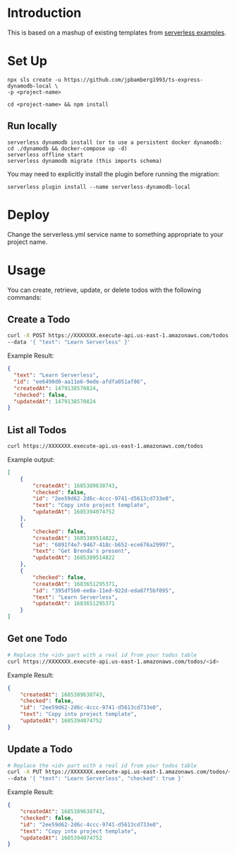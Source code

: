 <!--
title: TODO
description: Started code for an AWS Lambda function with TypeScript and DynamoDB.
layout: Doc
framework: v3
platform: AWS
language: nodeJS
authorLink: 'https://github.com/jpbamberg1993'
authorName: Paul Bamberg
authorAvatar: 'https://avatars.githubusercontent.com/u/11944078?v=4'
-->

# Introduction

This is based on a mashup of existing templates from [serverless examples](https://github.com/serverless/examples).

# Set Up

```shell
npx sls create -u https://github.com/jpbamberg1993/ts-express-dynamodb-local \
-p <project-name>
```

```shell
cd <project-name> && npm install
```

## Run locally

```shell
serverless dynamodb install (or to use a persistent docker dynamodb: cd ./dynamodb && docker-compose up -d)
serverless offline start
serverless dynamodb migrate (this imports schema)
```

You may need to explicitly install the plugin before running the migration:
```shell
serverless plugin install --name serverless-dynamodb-local
```

# Deploy

Change the serverless.yml service name to something appropriate to your project name.

# Usage

You can create, retrieve, update, or delete todos with the following commands:

## Create a Todo

```bash
curl -X POST https://XXXXXXX.execute-api.us-east-1.amazonaws.com/todos \
--data '{ "text": "Learn Serverless" }'
```

Example Result:
```json
{
  "text": "Learn Serverless",
  "id": "ee6490d0-aa11e6-9ede-afdfa051af86",
  "createdAt": 1479138570824,
  "checked": false,
  "updatedAt": 1479138570824
}
```

## List all Todos

```bash
curl https://XXXXXXX.execute-api.us-east-1.amazonaws.com/todos
```

Example output:
```json
[
    {
        "createdAt": 1685389638743,
        "checked": false,
        "id": "2ee59d62-2d6c-4ccc-9741-d5613cd733e0",
        "text": "Copy into project template",
        "updatedAt": 1685394074752
    },
    {
        "checked": false,
        "createdAt": 1685389514822,
        "id": "6891f4e7-9467-418c-b652-ece676a29997",
        "text": "Get Brenda's present",
        "updatedAt": 1685389514822
    },
    {
        "checked": false,
        "createdAt": 1683651295371,
        "id": "395df5b0-ee8a-11ed-922d-eda87f5bf095",
        "text": "Learn Serverless",
        "updatedAt": 1683651295371
    }
]
```

## Get one Todo

```bash
# Replace the <id> part with a real id from your todos table
curl https://XXXXXXX.execute-api.us-east-1.amazonaws.com/todos/<id>
```

Example Result:
```json
{
    "createdAt": 1685389638743,
    "checked": false,
    "id": "2ee59d62-2d6c-4ccc-9741-d5613cd733e0",
    "text": "Copy into project template",
    "updatedAt": 1685394074752
}
```

## Update a Todo

```bash
# Replace the <id> part with a real id from your todos table
curl -X PUT https://XXXXXXX.execute-api.us-east-1.amazonaws.com/todos/<id> \
--data '{ "text": "Learn Serverless", "checked": true }'
```

Example Result:
```json
{
    "createdAt": 1685389638743,
    "checked": false,
    "id": "2ee59d62-2d6c-4ccc-9741-d5613cd733e0",
    "text": "Copy into project template",
    "updatedAt": 1685394074752
}
```
